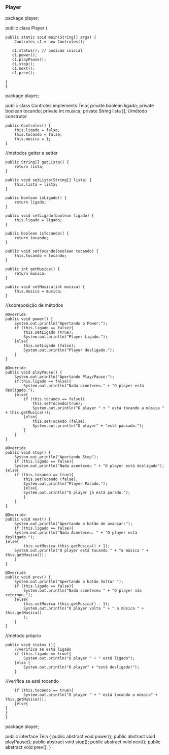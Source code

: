 ### Player

package player;

public class Player {


    public static void main(String[] args) {
        Controles c1 = new Controles();
        
       c1.status(); // posicao inicial
       c1.power();
       c1.playPause();
       c1.stop();
       c1.next();
       c1.prev();
    
    }
    }

package player;

public class Controles implements Tela{
    private boolean ligado;
    private boolean tocando;
    private int musica;
    private String lista [];
//método construtor

    public Controles() {
        this.ligado = false;
        this.tocando = false;
        this.musica = 1;
    }
//métodos getter e setter
​    

    public String[] getLista() {
        return lista;
    }
    
    public void setLista(String[] lista) {
        this.lista = lista;
    }
    
    public boolean isLigado() {
        return ligado;
    }
    
    public void setLigado(boolean ligado) {
        this.ligado = ligado;
    }
    
    public boolean isTocando() {
        return tocando;
    }
    
    public void setTocando(boolean tocando) {
        this.tocando = tocando;
    }
    
    public int getMusica() {
        return musica;
    }
    
    public void setMusica(int musica) {
        this.musica = musica;
    }
//sobreposição de métodos
​    

    @Override
    public void power() {
        System.out.println("Apertando o Power:");
        if (this.ligado == false){
            this.setLigado (true);
            System.out.println("Player Ligado.");
        }else{
            this.setLigado (false);
            System.out.println("Player desligado.");
        }
    }
    
    @Override
    public void playPause() {
        System.out.println("Apertando Play/Pause:");
        if(this.ligado == false){
            System.out.println("Nada aconteceu." + "O player está desligado.");
        }else{
            if (this.tocando == false){
                this.setTocando(true);
                System.out.println("O player " + " está tocando a música " + this.getMusica());
            }else{
                this.setTocando (false);
                System.out.println("O player" + "está pausado.");
            }
        }
    }
    
    @Override
    public void stop() {
        System.out.println("Apertando Stop");
        if (this.ligado == false){
        System.out.println("Nada aconteceu " + "O player está desligado");
    }else{
        if (this.tocando == true){
            this.setTocando (false);
            System.out.println("Player Parado.");
            }else{
            System.out.println("O player já está parado.");
            }
        }
    }
    
    @Override
    public void next() {
        System.out.println("Apertando o botão de avançar:");
        if (this.ligado == false){
        System.out.println("Nada Aconteceu. " + "O player está desligado.");
    }else{
            this.setMusica (this.getMusica() + 1);
        System.out.println("O player está tocando " + "a música " + this.getMusica());
        }
    }
    
    @Override
    public void prev() {
        System.out.println("Apertando o botão Voltar ");
        if (this.ligado == false){
            System.out.println("Nada aconteceu " + "O player não retornou.");
        }else{
            this.setMusica (this.getMusica() - 1);
            System.out.println("O player volta " + " a música " + this.getMusica()
            );
        }
    }
//método próprio

    public void status (){
        //verifica se está ligado
        if (this.ligado == true){
            System.out.println("O player " + " está ligado");
        }else {
            System.out.println("O player" + "está desligado!");
        }
//verifica se está tocando

        if (this.tocando == true){
            System.out.println("O player " + " está tocando a música" + this.getMusica());
        }else{
    }
    }
    }
    

package player;

public interface Tela {
    public abstract void power();
    public abstract void playPause();
    public abstract void stop();
    public abstract void next();
    public abstract void prev();
    }
